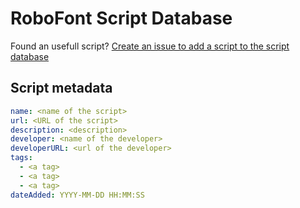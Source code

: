 # RoboFont Script Database

Found an usefull script? [Create an issue to add a script to the script database](https://github.com/robofont-mechanic/mechanic-scriptdatabase-server/issues/new?template=addScriptForm.yml)

## Script metadata

```yaml
name: <name of the script>
url: <URL of the script>
description: <description>
developer: <name of the developer>
developerURL: <url of the developer>
tags:
  - <a tag>
  - <a tag>
  - <a tag>
dateAdded: YYYY-MM-DD HH:MM:SS
```
